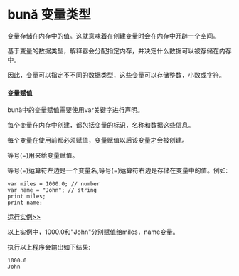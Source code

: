 # bună 变量类型

变量存储在内存中的值。这就意味着在创建变量时会在内存中开辟一个空间。

基于变量的数据类型，解释器会分配指定内存，并决定什么数据可以被存储在内存中。

因此，变量可以指定不不同的数据类型，这些变量可以存储整数，⼩数或字符。

#### 变量赋值

bună中的变量赋值需要使用var关键字进行声明。

每个变量在内存中创建，都包括变量的标识，名称和数据这些信息。

每个变量在使用前都必须赋值，变量赋值以后该变量才会被创建。

等号\(=\)用来给变量赋值。

等号\(=\)运算符左边是一个变量名,等号\(=\)运算符右边是存储在变量中的值。例如:

```
var miles = 1000.0; // number
var name = "John"; // string
print miles;
print name;
```

<!-- 本地 -->
<!-- [运行实例>>](http://127.0.0.1:4000/run.html?model=Buna3_1) -->
<!-- 测试 -->
[运行实例>>](http://10.0.248.222:86/run.html?model=Buna3_1)
<!-- 生产 -->
<!-- [运行实例>>](http://buna.bacx.io/run.html?model=Buna3_1) -->

以上实例中，1000.0和"John"分别赋值给miles，name变量。

执行以上程序会输出如下结果:

```
1000.0 
John
```



